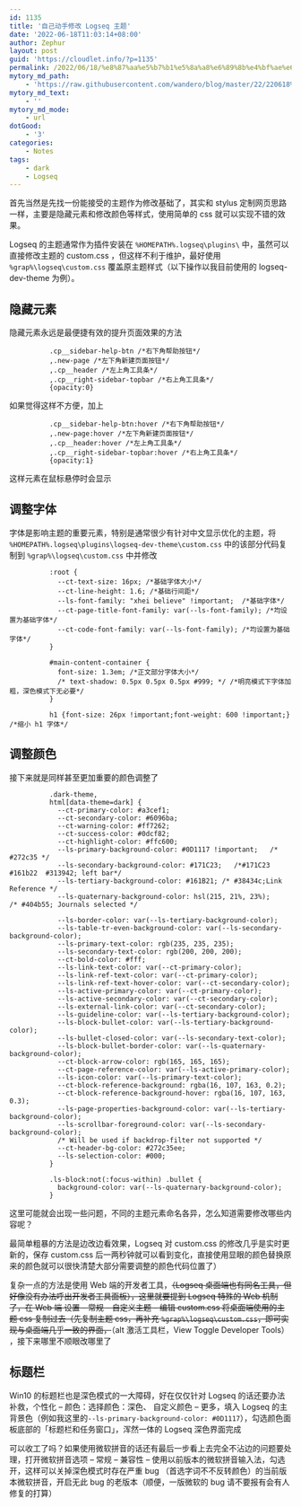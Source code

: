 ```yaml
---
id: 1135
title: '自己动手修改 Logseq 主题'
date: '2022-06-18T11:03:14+08:00'
author: Zephur
layout: post
guid: 'https://cloudlet.info/?p=1135'
permalink: /2022/06/18/%e8%87%aa%e5%b7%b1%e5%8a%a8%e6%89%8b%e4%bf%ae%e6%94%b9-logseq-%e4%b8%bb%e9%a2%98/
mytory_md_path:
    - 'https://raw.githubusercontent.com/wandero/blog/master/22/220618%20%E8%87%AA%E5%B7%B1%E5%8A%A8%E6%89%8B%E4%BF%AE%E6%94%B9%20Logseq%20%E4%B8%BB%E9%A2%98.md'
mytory_md_text:
    - ''
mytory_md_mode:
    - url
dotGood:
    - '3'
categories:
    - Notes
tags:
    - dark
    - Logseq
---
```


首先当然是先找一份能接受的主题作为修改基础了，其实和 stylus 定制网页思路一样，主要是隐藏元素和修改颜色等样式，使用简单的 css 就可以实现不错的效果。

Logseq 的主题通常作为插件安装在 `%HOMEPATH%.logseq\plugins\` 中，虽然可以直接修改主题的 custom.css ，但这样不利于维护，最好使用 `%grap%\logseq\custom.css` 覆盖原主题样式（以下操作以我目前使用的 logseq-dev-theme 为例）。

<!-- more -->

## 隐藏元素

隐藏元素永远是最便捷有效的提升页面效果的方法

```
          .cp__sidebar-help-btn /*右下角帮助按钮*/
          ,.new-page /*左下角新建页面按钮*/
          ,.cp__header /*左上角工具条*/
          ,.cp__right-sidebar-topbar /*右上角工具条*/
          {opacity:0}
```

如果觉得这样不方便，加上

```
          .cp__sidebar-help-btn:hover /*右下角帮助按钮*/
          ,.new-page:hover /*左下角新建页面按钮*/
          ,.cp__header:hover /*左上角工具条*/
          ,.cp__right-sidebar-topbar:hover /*右上角工具条*/
          {opacity:1}
```

这样元素在鼠标悬停时会显示

## 调整字体

字体是影响主题的重要元素，特别是通常很少有针对中文显示优化的主题，将 `%HOMEPATH%.logseq\plugins\logseq-dev-theme\custom.css` 中的该部分代码复制到 `%grap%\logseq\custom.css` 中并修改

```
          :root {
            --ct-text-size: 16px; /*基础字体大小*/
            --ct-line-height: 1.6; /*基础行间距*/
            --ls-font-family: "xhei believe" !important;  /*基础字体*/
            --ct-page-title-font-family: var(--ls-font-family); /*均设置为基础字体*/
            --ct-code-font-family: var(--ls-font-family); /*均设置为基础字体*/
          }

          #main-content-container {
            font-size: 1.3em; /*正文部分字体大小*/
            /* text-shadow: 0.5px 0.5px 0.5px #999; */ /*明亮模式下字体加粗，深色模式下无必要*/
          }

          h1 {font-size: 26px !important;font-weight: 600 !important;}  /*缩小 h1 字体*/
```

## 调整颜色

接下来就是同样甚至更加重要的颜色调整了

```
          .dark-theme,
          html[data-theme=dark] {
            --ct-primary-color: #a3cef1;
            --ct-secondary-color: #6096ba;
            --ct-warning-color: #ff7262;
            --ct-success-color: #0dcf82;
            --ct-highlight-color: #ffc600;
            --ls-primary-background-color: #0D1117 !important;   /* #272c35 */
            --ls-secondary-background-color: #171C23;   /*#171C23 #161b22  #313942; left bar*/
            --ls-tertiary-background-color: #161B21; /* #38434c;Link Reference */
            --ls-quaternary-background-color: hsl(215, 21%, 23%);     /* #404b55; Journals selected */

            --ls-border-color: var(--ls-tertiary-background-color);
            --ls-table-tr-even-background-color: var(--ls-secondary-background-color);
            --ls-primary-text-color: rgb(235, 235, 235);
            --ls-secondary-text-color: rgb(200, 200, 200);
            --ct-bold-color: #fff;
            --ls-link-text-color: var(--ct-primary-color);
            --ls-link-ref-text-color: var(--ct-primary-color);
            --ls-link-ref-text-hover-color: var(--ct-secondary-color);
            --ls-active-primary-color: var(--ct-primary-color);
            --ls-active-secondary-color: var(--ct-secondary-color);
            --ls-external-link-color: var(--ct-secondary-color);
            --ls-guideline-color: var(--ls-tertiary-background-color);
            --ls-block-bullet-color: var(--ls-tertiary-background-color);
            --ls-bullet-closed-color: var(--ls-secondary-text-color);
            --ls-block-bullet-border-color: var(--ls-quaternary-background-color);
            --ct-block-arrow-color: rgb(165, 165, 165);
            --ct-page-reference-color: var(--ls-active-primary-color);
            --ls-icon-color: var(--ls-primary-text-color);
            --ct-block-reference-background: rgba(16, 107, 163, 0.2);
            --ct-block-reference-background-hover: rgba(16, 107, 163, 0.3);
            --ls-page-properties-background-color: var(--ls-tertiary-background-color);
            --ls-scrollbar-foreground-color: var(--ls-secondary-background-color);
            /* Will be used if backdrop-filter not supported */
            --ct-header-bg-color: #272c35ee;
            --ls-selection-color: #000;
          }

          .ls-block:not(:focus-within) .bullet {
            background-color: var(--ls-quaternary-background-color);
          }
```

这里可能就会出现一些问题，不同的主题元素命名各异，怎么知道需要修改哪些内容呢？

最简单粗暴的方法是边改边看效果，Logseq 对 custom.css 的修改几乎是实时更新的，保存 custom.css 后一两秒钟就可以看到变化，直接使用显眼的颜色替换原来的颜色就可以很快清楚大部分需要调整的颜色代码位置了）

复杂一点的方法是使用 Web 端的开发者工具，<del>（Logseq 桌面端也有同名工具，但好像没有办法呼出开发者工具面板），这里就要提到 Logseq 特殊的 Web 机制了，在 Web 端 设置 – 常规 – 自定义主题 – 编辑 custom.css 将桌面端使用的主题 css 复制过去（先复制主题 css，再补充 `%grap%\logseq\custom.css`，即可实现与桌面端几乎一致的界面，</del>（alt 激活工具栏，View Toggle Developer Tools） ，接下来哪里不顺眼改哪里了



## 标题栏

Win10 的标题栏也是深色模式的一大障碍，好在仅仅针对 Logseq 的话还要办法补救，个性化 – 颜色：选择颜色：深色、 自定义颜色 – 更多，填入 Logseq 的主背景色（例如我这里的`--ls-primary-background-color: #0D1117`），勾选颜色面板底部的「标题栏和任务窗口」，浑然一体的 Logseq 深色界面完成

可以收工了吗？如果使用微软拼音的话还有最后一步看上去完全不沾边的问题要处理，打开微软拼音选项 – 常规 – 兼容性 – 使用以前版本的微软拼音输入法，勾选开，这样可以关掉深色模式时存在严重 bug （首选字词不不反转颜色）的当前版本微软拼音，开启无此 bug 的老版本（顺便，一版微软的 bug 请不要报有会有人修复的打算）
